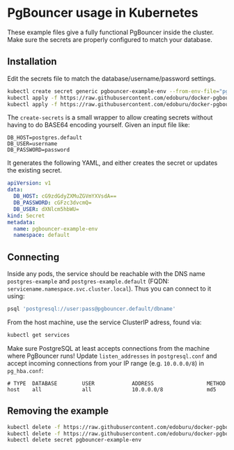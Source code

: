 PgBouncer usage in Kubernetes
=============================

These example files give a fully functional PgBouncer inside the cluster.
Make sure the secrets are properly configured to match your database.

Installation
------------

Edit the secrets file to match the database/username/password settings.

```sh
kubectl create secret generic pgbouncer-example-env --from-env-file="pgbouncer-example-env.secrets"  # or run ./create-secrets
kubectl apply -f https://raw.githubusercontent.com/edoburu/docker-pgbouncer/master/examples/kubernetes/service.yml
kubectl apply -f https://raw.githubusercontent.com/edoburu/docker-pgbouncer/master/examples/kubernetes/deployment.yml
```

The `create-secrets` is a small wrapper to allow creating secrets without having to do BASE64 encoding yourself. Given an input file like:

```
DB_HOST=postgres.default
DB_USER=username
DB_PASSWORD=password
```

It generates the following YAML, and either creates the secret or updates the existing secret.

```yaml
apiVersion: v1
data:
  DB_HOST: cG9zdGdyZXMuZGVmYXVsdA==
  DB_PASSWORD: cGFzc3dvcmQ=
  DB_USER: dXNlcm5hbWU=
kind: Secret
metadata:
  name: pgbouncer-example-env
  namespace: default
```

Connecting
----------

Inside any pods, the service should be reachable with the DNS name `postgres-example` and `postgres-example.default` (FQDN: `servicename.namespace.svc.cluster.local`). Thus you can connect to it using:

```sh
psql 'postgresql://user:pass@pgbouncer.default/dbname'
```

From the host machine, use the service ClusterIP adress, found via:

```sh
kubectl get services
```

Make sure PostgreSQL at least accepts connections from the machine where PgBouncer runs! Update `listen_addresses` in `postgresql.conf` and accept incoming connections from your IP range (e.g. `10.0.0.0/8`) in `pg_hba.conf`:

```
# TYPE  DATABASE        USER            ADDRESS                 METHOD
host    all             all             10.0.0.0/8              md5
```

Removing the example
---------------------

```sh
kubectl delete -f https://raw.githubusercontent.com/edoburu/docker-pgbouncer/master/examples/kubernetes/service.yml
kubectl delete -f https://raw.githubusercontent.com/edoburu/docker-pgbouncer/master/examples/kubernetes/deployment.yml
kubectl delete secret pgbouncer-example-env
```
